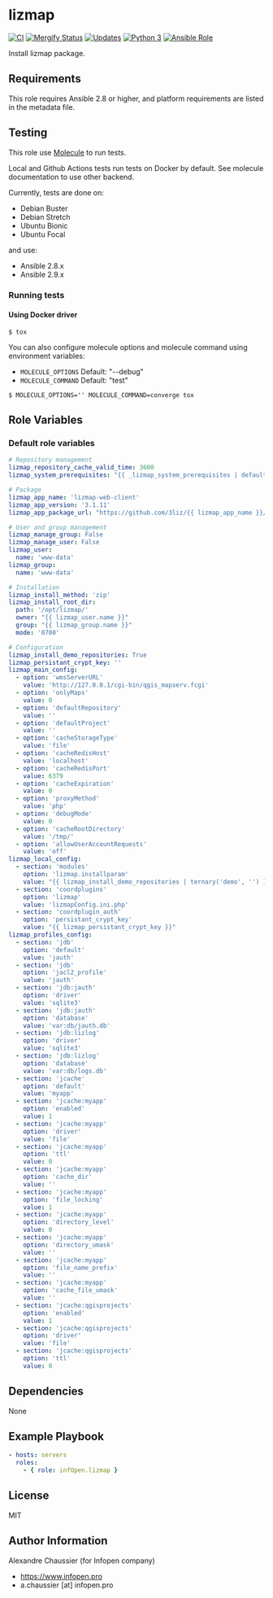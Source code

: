 # lizmap

[![CI](https://github.com/infOpen/ansible-role-lizmap/workflows/CI/badge.svg)](https://github.com/infOpen/ansible-role-lizmap/actions)
[![Mergify Status][mergify-status]][mergify]
[![Updates](https://pyup.io/repos/github/infOpen/ansible-role-lizmap/shield.svg)](https://pyup.io/repos/github/infOpen/ansible-role-lizmap/)
[![Python 3](https://pyup.io/repos/github/infOpen/ansible-role-lizmap/python-3-shield.svg)](https://pyup.io/repos/github/infOpen/ansible-role-lizmap/)
[![Ansible Role](https://img.shields.io/ansible/role/24686.svg)](https://galaxy.ansible.com/infOpen/lizmap/)

Install lizmap package.

## Requirements

This role requires Ansible 2.8 or higher,
and platform requirements are listed in the metadata file.

## Testing

This role use [Molecule](https://github.com/ansible-community/molecule) to run tests.

Local and Github Actions tests run tests on Docker by default.
See molecule documentation to use other backend.

Currently, tests are done on:
- Debian Buster
- Debian Stretch
- Ubuntu Bionic
- Ubuntu Focal

and use:
- Ansible 2.8.x
- Ansible 2.9.x

### Running tests

#### Using Docker driver

```
$ tox
```

You can also configure molecule options and molecule command using environment variables:
* `MOLECULE_OPTIONS` Default: "--debug"
* `MOLECULE_COMMAND` Default: "test"

```
$ MOLECULE_OPTIONS='' MOLECULE_COMMAND=converge tox
```

## Role Variables

### Default role variables

``` yaml
# Repository management
lizmap_repository_cache_valid_time: 3600
lizmap_system_prerequisites: "{{ _lizmap_system_prerequisites | default([]) }}"

# Package
lizmap_app_name: 'lizmap-web-client'
lizmap_app_version: '3.1.11'
lizmap_app_package_url: "https://github.com/3liz/{{ lizmap_app_name }}/archive/{{ lizmap_app_version }}.zip"

# User and group management
lizmap_manage_group: False
lizmap_manage_user: False
lizmap_user:
  name: 'www-data'
lizmap_group:
  name: 'www-data'

# Installation
lizmap_install_method: 'zip'
lizmap_install_root_dir:
  path: '/opt/lizmap/'
  owner: "{{ lizmap_user.name }}"
  group: "{{ lizmap_group.name }}"
  mode: '0700'

# Configuration
lizmap_install_demo_repositories: True
lizmap_persistant_crypt_key: ''
lizmap_main_config:
  - option: 'wmsServerURL'
    value: 'http://127.0.0.1/cgi-bin/qgis_mapserv.fcgi'
  - option: 'onlyMaps'
    value: 0
  - option: 'defaultRepository'
    value: ''
  - option: 'defaultProject'
    value: ''
  - option: 'cacheStorageType'
    value: 'file'
  - option: 'cacheRedisHost'
    value: 'localhost'
  - option: 'cacheRedisPort'
    value: 6379
  - option: 'cacheExpiration'
    value: 0
  - option: 'proxyMethod'
    value: 'php'
  - option: 'debugMode'
    value: 0
  - option: 'cacheRootDirectory'
    value: '/tmp/'
  - option: 'allowUserAccountRequests'
    value: 'off'
lizmap_local_config:
  - section: 'modules'
    option: 'lizmap.installparam'
    value: "{{ lizmap_install_demo_repositories | ternary('demo', '') }}"
  - section: 'coordplugins'
    option: 'lizmap'
    value: 'lizmapConfig.ini.php'
  - section: 'coordplugin_auth'
    option: 'persistant_crypt_key'
    value: "{{ lizmap_persistant_crypt_key }}"
lizmap_profiles_config:
  - section: 'jdb'
    option: 'default'
    value: 'jauth'
  - section: 'jdb'
    option: 'jacl2_profile'
    value: 'jauth'
  - section: 'jdb:jauth'
    option: 'driver'
    value: 'sqlite3'
  - section: 'jdb:jauth'
    option: 'database'
    value: 'var:db/jauth.db'
  - section: 'jdb:lizlog'
    option: 'driver'
    value: 'sqlite3'
  - section: 'jdb:lizlog'
    option: 'database'
    value: 'var:db/logs.db'
  - section: 'jcache'
    option: 'default'
    value: 'myapp'
  - section: 'jcache:myapp'
    option: 'enabled'
    value: 1
  - section: 'jcache:myapp'
    option: 'driver'
    value: 'file'
  - section: 'jcache:myapp'
    option: 'ttl'
    value: 0
  - section: 'jcache:myapp'
    option: 'cache_dir'
    value: ''
  - section: 'jcache:myapp'
    option: 'file_locking'
    value: 1
  - section: 'jcache:myapp'
    option: 'directory_level'
    value: 0
  - section: 'jcache:myapp'
    option: 'directory_umask'
    value: ''
  - section: 'jcache:myapp'
    option: 'file_name_prefix'
    value: ''
  - section: 'jcache:myapp'
    option: 'cache_file_umask'
    value: ''
  - section: 'jcache:qgisprojects'
    option: 'enabled'
    value: 1
  - section: 'jcache:qgisprojects'
    option: 'driver'
    value: 'file'
  - section: 'jcache:qgisprojects'
    option: 'ttl'
    value: 0
```

## Dependencies

None

## Example Playbook

``` yaml
- hosts: servers
  roles:
    - { role: infOpen.lizmap }
```

## License

MIT

## Author Information

Alexandre Chaussier (for Infopen company)
- https://www.infopen.pro
- a.chaussier [at] infopen.pro

[mergify]: https://mergify.io
[mergify-status]: https://img.shields.io/endpoint.svg?url=https://gh.mergify.io/badges/infOpen/ansible-role-lizmap&style=flat
